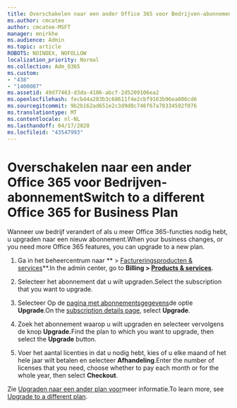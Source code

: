 ```yaml
---
title: Overschakelen naar een ander Office 365 voor Bedrijven-abonnement
ms.author: cmcatee
author: cmcatee-MSFT
manager: mnirkhe
ms.audience: Admin
ms.topic: article
ROBOTS: NOINDEX, NOFOLLOW
localization_priority: Normal
ms.collection: Adm_O365
ms.custom:
- "438"
- "1400007"
ms.assetid: 49d77463-d3da-4106-abcf-2d5209106ea2
ms.openlocfilehash: fecb44a283b3c68611f4e2cbf9163b96ea806cd6
ms.sourcegitcommit: 9b2b162ad651e2c3d9d0c746f67a78334592f076
ms.translationtype: MT
ms.contentlocale: nl-NL
ms.lasthandoff: 04/17/2020
ms.locfileid: "43547993"
---
```

# <a name="switch-to-a-different-office-365-for-business-plan"></a><span data-ttu-id="ad52a-102">Overschakelen naar een ander Office 365 voor Bedrijven-abonnement</span><span class="sxs-lookup"><span data-stu-id="ad52a-102">Switch to a different Office 365 for Business Plan</span></span>

<span data-ttu-id="ad52a-103">Wanneer uw bedrijf verandert of als u meer Office 365-functies nodig hebt, u upgraden naar een nieuw abonnement.</span><span class="sxs-lookup"><span data-stu-id="ad52a-103">When your business changes, or you need more Office 365 features, you can upgrade to a new plan.</span></span>
  
1. <span data-ttu-id="ad52a-104">Ga in het beheercentrum naar \*\* \> [Factureringsproducten & services](https://go.microsoft.com/fwlink/p/?linkid=842054)\*\*.</span><span class="sxs-lookup"><span data-stu-id="ad52a-104">In the admin center, go to **Billing \> [Products & services](https://go.microsoft.com/fwlink/p/?linkid=842054)**.</span></span>

2. <span data-ttu-id="ad52a-105">Selecteer het abonnement dat u wilt upgraden.</span><span class="sxs-lookup"><span data-stu-id="ad52a-105">Select the subscription that you want to upgrade.</span></span>

3. <span data-ttu-id="ad52a-106">Selecteer Op de [pagina met abonnementsgegevens](https://admin.microsoft.com/AdminPortal/Home#/subscriptions/webdirect%252F0dbaa202-d590-4529-98c2-a5e2ebaac702)de optie **Upgrade**.</span><span class="sxs-lookup"><span data-stu-id="ad52a-106">On the [subscription details page](https://admin.microsoft.com/AdminPortal/Home#/subscriptions/webdirect%252F0dbaa202-d590-4529-98c2-a5e2ebaac702), select **Upgrade**.</span></span>

4. <span data-ttu-id="ad52a-107">Zoek het abonnement waarop u wilt upgraden en selecteer vervolgens de knop **Upgrade.**</span><span class="sxs-lookup"><span data-stu-id="ad52a-107">Find the plan to which you want to upgrade, then select the **Upgrade** button.</span></span>

5. <span data-ttu-id="ad52a-108">Voer het aantal licenties in dat u nodig hebt, kies of u elke maand of het hele jaar wilt betalen en selecteer **Afhandeling**.</span><span class="sxs-lookup"><span data-stu-id="ad52a-108">Enter the number of licenses that you need, choose whether to pay each month or for the whole year, then select **Checkout**.</span></span>

<span data-ttu-id="ad52a-109">Zie [Upgraden naar een ander plan voor](https://docs.microsoft.com/office365/admin/subscriptions-and-billing/upgrade-to-different-plan)meer informatie.</span><span class="sxs-lookup"><span data-stu-id="ad52a-109">To learn more, see [Upgrade to a different plan](https://docs.microsoft.com/office365/admin/subscriptions-and-billing/upgrade-to-different-plan).</span></span>
